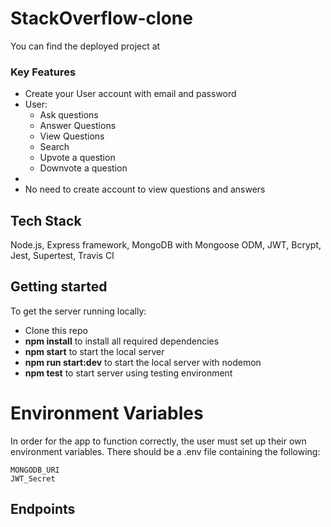 # StackOverflow-clone

You can find the deployed project at

### Key Features

- Create your User account with email and password
- User:
  - Ask questions
  - Answer Questions
  - View Questions
  - Search
  - Upvote a question
  - Downvote a question
-
- No need to create account to view questions and answers

## Tech Stack

Node.js, Express framework, MongoDB with Mongoose ODM, JWT, Bcrypt, Jest, Supertest, Travis CI

## Getting started

To get the server running locally:

- Clone this repo
- **npm install** to install all required dependencies
- **npm start** to start the local server
- **npm run start:dev** to start the local server with nodemon
- **npm test** to start server using testing environment

# Environment Variables

In order for the app to function correctly, the user must set up their own environment variables. There should be a .env file containing the following:

```
MONGODB_URI
JWT_Secret

```

## Endpoints


